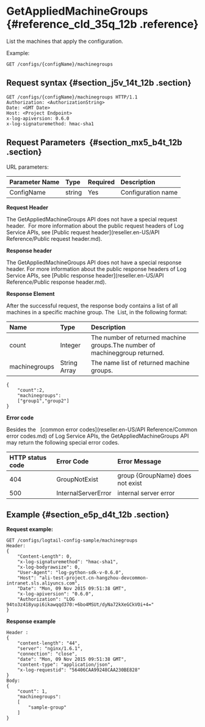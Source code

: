 # GetAppliedMachineGroups {#reference_cld_35q_12b .reference}

List the machines that apply the configuration.

Example:

```
GET /configs/{configName}/machinegroups
```

## Request syntax {#section_j5v_14t_12b .section}

```
GET /configs/{configName}/machinegroups HTTP/1.1
Authorization: <AuthorizationString> 
Date: <GMT Date>
Host: <Project Endpoint>
x-log-apiversion: 0.6.0
x-log-signaturemethod: hmac-sha1
```

## Request Parameters  {#section_mx5_b4t_12b .section}

URL parameters:

|Parameter Name|Type|Required|Description|
|:-------------|:---|:-------|:----------|
|ConfigName|string|Yes|Configuration name|

**Request Header**

The GetAppliedMachineGroups API does not have a special request header.  For more information about the public request headers of Log Service APIs, see [Public request header](reseller.en-US/API Reference/Public request header.md).

**Response header**

The GetAppliedMachineGroups API does not have a special response header. For more information about the public response headers of Log Service APIs, see [Public response header](reseller.en-US/API Reference/Public response header.md).

**Response Element**

After the successful request, the response body contains a list of all machines in a specific machine group. The  List, in the following format:

|Name|Type|Description|
|:---|:---|:----------|
|count|Integer|The number of returned machine groups.The number of machineggroup returned.|
|machinegroups|String Array|The name list of returned machine groups.|

```
{
    "count":2,
    "machinegroups":
    ["group1","group2"]
}
```

**Error code**

Besides the   [common error codes](reseller.en-US/API Reference/Common error codes.md) of Log Service APIs, the GetAppliedMachineGroups API may return the following special error codes.

|HTTP status code|Error Code|Error Message|
|:---------------|:---------|:------------|
|404|GroupNotExist|group \{GroupName\} does not exist|
|500|InternalServerError|internal server error|

## Example {#section_e5p_d4t_12b .section}

**Request example:**

```
GET /configs/logtail-config-sample/machinegroups
Header:
{
    "Content-Length": 0, 
    "x-log-signaturemethod": "hmac-sha1", 
    "x-log-bodyrawsize": 0, 
    "User-Agent": "log-python-sdk-v-0.6.0", 
    "Host": "ali-test-project.cn-hangzhou-devcommon-intranet.sls.aliyuncs.com", 
    "Date": "Mon, 09 Nov 2015 09:51:38 GMT", 
    "x-log-apiversion": "0.6.0", 
    "Authorization": "LOG 94to3z418yupi6ikawqqd370:+6bo4MSUt/dyNa72kXeGCkVOi+4="
}
```

**Response example**

```
Header : 
{
    "content-length": "44", 
    "server": "nginx/1.6.1", 
    "connection": "close", 
    "date": "Mon, 09 Nov 2015 09:51:38 GMT", 
    "content-type": "application/json", 
    "x-log-requestid": "56406CAA99248CAA230BE828"
}
Body:
{
    "count": 1, 
    "machinegroups": 
    [
        "sample-group"
    ]
}
```

